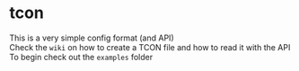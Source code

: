 # tcon
This is a very simple config format (and API)<br>
Check the `wiki` on how to create a TCON file and how to read it with the API<br>
To begin check out the `examples` folder<br>
